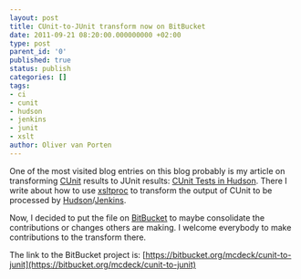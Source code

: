 ```yaml
---
layout: post
title: CUnit-to-JUnit transform now on BitBucket
date: 2011-09-21 08:20:00.000000000 +02:00
type: post
parent_id: '0'
published: true
status: publish
categories: []
tags:
- ci
- cunit
- hudson
- jenkins
- junit
- xslt
author: Oliver van Porten
---
```

One of the most visited blog entries on this blog probably is my article on transforming [CUnit](http://cunit.sourceforge.net/) results to JUnit results: [CUnit Tests in Hudson](http://www.van-porten.de/2009/05/cunit-tests-in-hudson/). There I write about how to use [xsltproc](http://xmlsoft.org/XSLT/xsltproc2.html) to transform the output of CUnit to be processed by [Hudson](http://hudson-ci.org/)/[Jenkins](http://jenkins-ci.org/).

Now, I decided to put the file on [BitBucket](http://www.bitbucket.org) to maybe consolidate the contributions or changes others are making. I welcome everybody to make contributions to the transform there.

The link to the BitBucket project is: [https://bitbucket.org/mcdeck/cunit-to-junit](https://bitbucket.org/mcdeck/cunit-to-junit)